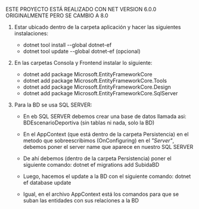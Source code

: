 ESTE PROYECTO ESTÁ REALIZADO CON NET VERSION 6.0.0 ORIGINALMENTE PERO SE CAMBIO A 8.0

1. Estar ubicado dentro de la carpeta aplicación y hacer las siguientes instalaciones:
    - dotnet tool install --global dotnet-ef
    - dotnet tool update --global dotnet-ef (opcional)

2. En las carpetas Consola y Frontend instalar lo siguiente:
    - dotnet add package Microsoft.EntityFrameworkCore
    - dotnet add package Microsoft.EntityFrameworkCore.Tools
    - dotnet add package Microsoft.EntityFrameworkCore.Design
    - dotnet add package Microsoft.EntityFrameworkCore.SqlServer

3. Para la BD se usa SQL SERVER:
    - En eb SQL SERVER debemos crear una base de datos llamada asi: BDEscenarioDeportiva 
      (sin tablas ni nada, solo la BD)

    - En el AppContext (que está dentro de la carpeta Persistencia) en el metodo que sobreescribimos (OnConfiguring) 
      en el _"Server"_, debemos poner el server name que aparece en nuestro SQL SERVER

    - De ahí debemos (dentro de la carpeta Persistencia) poner el siguiente comando:
      dotnet ef migrations add SubidaBD

    - Luego, hacemos el update a la BD con el siguiente comando:
      dotnet ef database update

    - Igual, en el archivo AppContext está los comandos para que se suban las entidades con sus relaciones a la BD